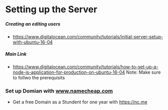 # Setting up the Server
##### Creating an editing users
* https://www.digitalocean.com/community/tutorials/initial-server-setup-with-ubuntu-16-04

##### Main Link
* https://www.digitalocean.com/community/tutorials/how-to-set-up-a-node-js-application-for-production-on-ubuntu-16-04
Note: Make sure to follwo the prerequisits

### Set up Domian with www.namecheap.com
* Get a free Domain as a Stundent for one year with https://nc.me

